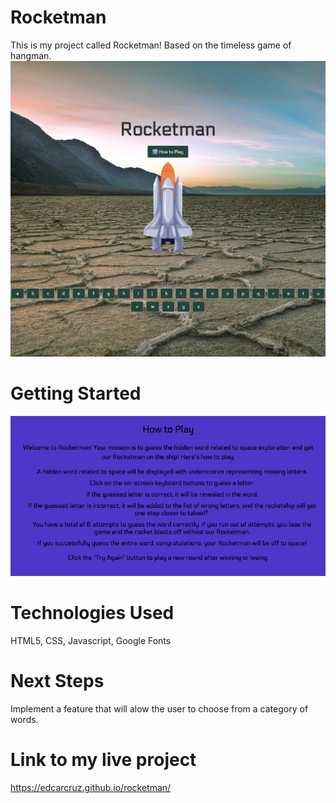 # Rocketman
This is my project called Rocketman! Based on the timeless game of hangman.
![Alt text](img/screenshot1.png)

# Getting Started
![Alt text](img/screenshot2.png)

# Technologies Used
HTML5, CSS, Javascript, Google Fonts

# Next Steps
Implement a feature that will alow the user to choose from a category of words.

# Link to my live project
https://edcarcruz.github.io/rocketman/